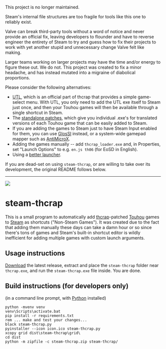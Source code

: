 This project is no longer maintained.

Steam's internal file structures are too fragile for tools like this one to reliably exist.

Valve can break third-party tools without a word of notice and never provide an official fix, leaving developers to flounder and have to reverse engineer the entirety of Steam to try and guess how to fix their projects to work with yet another stupid and unnecessary change Valve felt like making.

Larger teams working on larger projects may have the time and/or energy to figure these out. We do not. This project was created to fix a minor headache, and has instead mutated into a migraine of diabolical proportions.

Please consider the following alternatives:

- [UTL](https://github.com/thpatch/Universal-THCRAP-Launcher), which is an official part of thcrap that provides a simple game-select menu. With UTL, you only need to add the UTL exe itself to Steam just once, and then your Touhou games will then be available through a single shortcut in Steam.
- The [standalone patches](https://www.thpatch.net/wiki/Touhou_Patch_Center:Standalone_Patches), which give you individual .exe's for translated versions of each Touhou game that can be easily added to Steam.
- If you are adding the games to Steam just to have Steam Input enabled for them, you can use [GlosSI](https://github.com/Alia5/GlosSI) instead, or a system-wide gamepad mapper such as [AntiMicroX](https://github.com/AntiMicroX/antimicrox/).
- Adding the games manually -- add `thcrap_loader.exe` and, in Properties, set "Launch Options" to e.g. `en.js th06` (for EoSD in English).
- Using a [better launcher](https://playnite.link/).

If you are dead-set on using `steam-thcrap`, or are willing to take over its development, the original README follows below. 

---

![](https://repository-images.githubusercontent.com/580734620/d3bdc5b8-36ee-4b32-b35c-a6bf8c29074c)

# steam-thcrap
This is a small program to automatically add [thcrap](https://thpatch.net)-patched [Touhou](https://touhou-project.news) games to [Steam](https://s.team) as shortcuts ("Non-Steam Games").
It was created due to the fact that adding them manually these days can take a damn hour or so since there's tons of games and Steam's built-in shortcut editor is wildly inefficient for adding multiple games with custom launch arguments.

## Usage instructions
[Download](../../releases/latest/download/steam-thcrap.zip) the latest release, extract and place the `steam-thcrap` folder near `thcrap.exe`, and run the `steam-thcrap.exe` file inside. You are done.

## Build instructions (for developers only)
(in a command line prompt, with [Python](https://python.org) installed)

```batch
python -mvenv venv
venv\Scripts\activate.bat
pip install -r requirements.txt
rem ... make and test your changes...
black steam-thcrap.py
pyinstaller --icon icon.ico steam-thcrap.py
xcopy grid dist\steam-thcrap\grid\
cd dist
python -m zipfile -c steam-thcrap.zip steam-thcrap/
```
